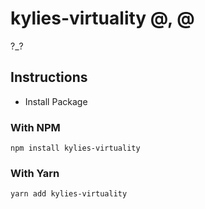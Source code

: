 # kylies-virtuality @\, @

?\_?

## Instructions

-   Install Package

### With NPM

```
npm install kylies-virtuality
```

### With Yarn

```
yarn add kylies-virtuality
```
